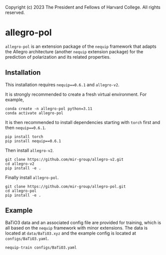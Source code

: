 Copyright (c) 2023 The President and Fellows of Harvard College. All rights reserved.

# allegro-pol

`allegro-pol` is an extension package of the `nequip` framework that adapts the Allegro architecture (another `nequip` extension package)
for the prediction of polarization and its related properties.

## Installation

This installation requires `nequip==0.6.1` and `allegro-v2`. 

It is strongly recommended to create a fresh virtual environment. For example,
```
conda create -n allegro-pol python=3.11
conda activate allegro-pol
```

It is then recommended to install dependencies starting with `torch` first and then `nequip==0.6.1`.
```
pip install torch
pip install nequip==0.6.1
```

Then install `allegro-v2`.
```
git clone https://github.com/mir-group/allegro-v2.git
cd allegro-v2
pip install -e .
```

Finally install `allegro-pol`.
```
git clone https://github.com/mir-group/allegro-pol.git
cd allegro-pol
pip install -e .
```

## Example

BaTiO3 data and an associated config file are provided for training, which is all based on the `nequip` framework with minor extensions. 
The data is located at `data/BaTiO3.xyz` and the example config is located at `configs/BaTiO3.yaml`.
```
nequip-train configs/BaTiO3.yaml
```
